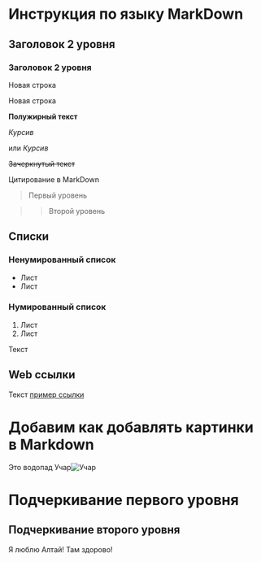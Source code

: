 # Инструкция по языку MarkDown

## Заголовок 2 уровня

### Заголовок 2 уровня

Новая строка

Новая строка

**Полужирный текст**

*Курсив*

или  _Курсив_

~~Зачеркнутый текст~~

Цитирование в MarkDown

>Первый уровень

>>Второй уровень

## Списки
### Ненумированный список
* Лист
* Лист

### Нумированный список
1. Лист
2. Лист 

Текст
## Web ссылки
Текст [пример ссылки](http.example.com "Всплывающая подсказка")

# Добавим как добавлять картинки в Markdown

Это водопад Учар![Учар](Учар.jpg)

Подчеркивание первого уровня
===

Подчеркивание второго уровня
---

Я люблю Алтай! 
Там здорово!
